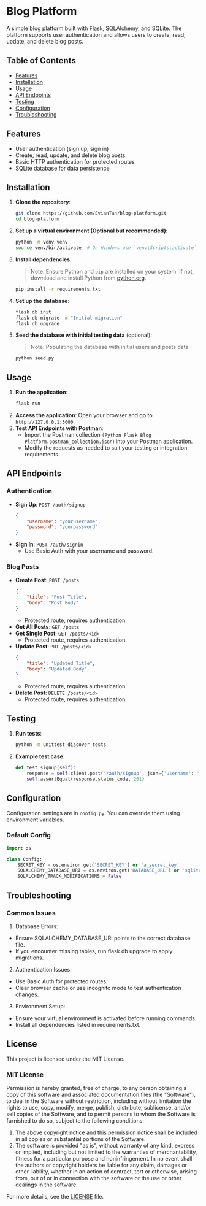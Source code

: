 # Blog Platform
A simple blog platform built with Flask, SQLAlchemy, and SQLite. The platform supports user authentication and allows users to create, read, update, and delete blog posts.


## Table of Contents
- [Features](#features)
- [Installation](#installation)
- [Usage](#usage)
- [API Endpoints](#api-endpoints)
- [Testing](#testing)
- [Configuration](#configuration)
- [Troubleshooting](#troubleshooting)


## Features
- User authentication (sign up, sign in)
- Create, read, update, and delete blog posts
- Basic HTTP authentication for protected routes
- SQLite database for data persistence


## Installation
1. **Clone the repository**:
    ```sh
    git clone https://github.com/EvianTan/blog-platform.git
    cd blog-platform
    ```
2. **Set up a virtual environment (Optional but recommended)**:
    ```sh
    python -m venv venv
    source venv/bin/activate  # On Windows use `venv\Scripts\activate`
    ```
3. **Install dependencies**:
    >Note: Ensure Python and `pip` are installed on your system. If not, download and install Python from [python.org](https://www.python.org/downloads/).
    ```sh
    pip install -r requirements.txt
    ```
4. **Set up the database**:
    ```sh
    flask db init
    flask db migrate -m "Initial migration"
    flask db upgrade
    ```
5. **Seed the database with initial testing data** (optional):
    >Note: Populating the database with initial users and posts data
    ```sh
    python seed.py
    ```

## Usage
1. **Run the application**:
    ```sh
    flask run
    ```
2. **Access the application**:
    Open your browser and go to `http://127.0.0.1:5000`.
3. **Test API Endpoints with Postman**:
    - Import the Postman collection `(Python Flask Blog Platform.postman_collection.json`) into your Postman application.
    - Modify the requests as needed to suit your testing or integration requirements.
  

## API Endpoints
### Authentication
- **Sign Up**: `POST /auth/signup`
    ```json
    {
        "username": "yourusername",
        "password": "yourpassword"
    }
    ```
- **Sign In**: `POST /auth/signin`
    - Use Basic Auth with your username and password.
### Blog Posts
- **Create Post**: `POST /posts`
    ```json
    {
        "title": "Post Title",
        "body": "Post Body"
    }
    ```
    - Protected route, requires authentication.
- **Get All Posts**: `GET /posts`
- **Get Single Post**: `GET /posts/<id>`
    - Protected route, requires authentication.
- **Update Post**: `PUT /posts/<id>`
    ```json
    {
        "title": "Updated Title",
        "body": "Updated Body"
    }
    ```
    - Protected route, requires authentication.
- **Delete Post**: `DELETE /posts/<id>`
    - Protected route, requires authentication.


## Testing
1. **Run tests**:
    ```sh
    python -m unittest discover tests
    ```
2. **Example test case**:
    ```python
    def test_signup(self):
        response = self.client.post('/auth/signup', json={'username': 'newuser', 'password': 'newpassword'})
        self.assertEqual(response.status_code, 201)
    ```


## Configuration
Configuration settings are in `config.py`. You can override them using environment variables.
### Default Config
```python
import os

class Config:
    SECRET_KEY = os.environ.get('SECRET_KEY') or 'a_secret_key'
    SQLALCHEMY_DATABASE_URI = os.environ.get('DATABASE_URL') or 'sqlite:///instance/blogging_platform.db'
    SQLALCHEMY_TRACK_MODIFICATIONS = False
```


## Troubleshooting
### Common Issues
1. Database Errors:
  - Ensure SQLALCHEMY_DATABASE_URI points to the correct database file.
  - If you encounter missing tables, run flask db upgrade to apply migrations.
2. Authentication Issues:
  - Use Basic Auth for protected routes.
  - Clear browser cache or use incognito mode to test authentication changes.
3. Environment Setup:
  - Ensure your virtual environment is activated before running commands.
  - Install all dependencies listed in requirements.txt.


## License
This project is licensed under the MIT License. 
### MIT License
Permission is hereby granted, free of charge, to any person obtaining a copy of this software and associated documentation files (the "Software"), to deal in the Software without restriction, including without limitation the rights to use, copy, modify, merge, publish, distribute, sublicense, and/or sell copies of the Software, and to permit persons to whom the Software is furnished to do so, subject to the following conditions:

1. The above copyright notice and this permission notice shall be included in all copies or substantial portions of the Software.
2. The software is provided "as is", without warranty of any kind, express or implied, including but not limited to the warranties of merchantability, fitness for a particular purpose and noninfringement. In no event shall the authors or copyright holders be liable for any claim, damages or other liability, whether in an action of contract, tort or otherwise, arising from, out of or in connection with the software or the use or other dealings in the software.

For more details, see the [LICENSE](LICENSE) file.
